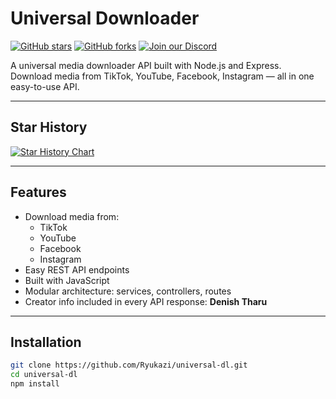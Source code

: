 # Universal Downloader

[![GitHub stars](https://img.shields.io/github/stars/ddenesh072/universal-dl?style=social)](https://github.com/Ryukazi/universal-dl/stargazers)
[![GitHub forks](https://img.shields.io/github/forks/ddenesh072/universal-dl?style=social)](https://github.com/Ryukazi/universal-dl/network/members)
[![Join our Discord](https://img.shields.io/badge/Discord-Join%20Server-5865F2?logo=discord&logoColor=white)](https://discord.gg/qG9cCvEtA3)

A universal media downloader API built with Node.js and Express.  
Download media from TikTok, YouTube, Facebook, Instagram — all in one easy-to-use API.

---

## Star History

[![Star History Chart](https://api.star-history.com/svg?repos=ddenesh072/universal-dl&type=Date)](https://www.star-history.com/#Ryukazi/universal-dl&Date)

---

## Features

- Download media from:
  - TikTok
  - YouTube
  - Facebook
  - Instagram
- Easy REST API endpoints
- Built with JavaScript
- Modular architecture: services, controllers, routes
- Creator info included in every API response: **Denish Tharu**

---

## Installation

```bash
git clone https://github.com/Ryukazi/universal-dl.git
cd universal-dl
npm install
